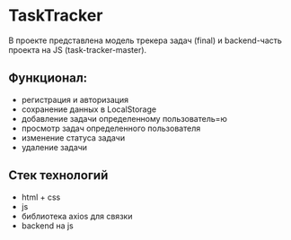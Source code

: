 # TaskTracker
В проекте представлена модель трекера задач (final) и backend-часть проекта на JS (task-tracker-master).
## Функционал:
- регистрация и авторизация
- сохранение данных в LocalStorage
- добавление задачи определенному пользователь=ю
- просмотр задач определенного пользователя
- изменение статуса задачи
- удаление задачи

## Стек технологий
- html + css
- js
- библиотека axios для связки
- backend на js
